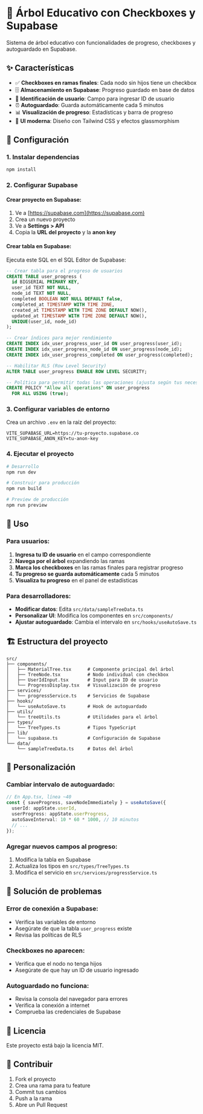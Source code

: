 # 🌳 Árbol Educativo con Checkboxes y Supabase

Sistema de árbol educativo con funcionalidades de progreso, checkboxes y autoguardado en Supabase.

## ✨ Características

- ✅ **Checkboxes en ramas finales**: Cada nodo sin hijos tiene un checkbox
- 🗄️ **Almacenamiento en Supabase**: Progreso guardado en base de datos
- 👤 **Identificación de usuario**: Campo para ingresar ID de usuario
- ⏰ **Autoguardado**: Guarda automáticamente cada 5 minutos
- 📊 **Visualización de progreso**: Estadísticas y barra de progreso
- 🎨 **UI moderna**: Diseño con Tailwind CSS y efectos glassmorphism

## 🚀 Configuración

### 1. Instalar dependencias
```bash
npm install
```

### 2. Configurar Supabase

#### Crear proyecto en Supabase:
1. Ve a [https://supabase.com](https://supabase.com)
2. Crea un nuevo proyecto
3. Ve a **Settings > API**
4. Copia la **URL del proyecto** y la **anon key**

#### Crear tabla en Supabase:
Ejecuta este SQL en el SQL Editor de Supabase:

```sql
-- Crear tabla para el progreso de usuarios
CREATE TABLE user_progress (
  id BIGSERIAL PRIMARY KEY,
  user_id TEXT NOT NULL,
  node_id TEXT NOT NULL,
  completed BOOLEAN NOT NULL DEFAULT false,
  completed_at TIMESTAMP WITH TIME ZONE,
  created_at TIMESTAMP WITH TIME ZONE DEFAULT NOW(),
  updated_at TIMESTAMP WITH TIME ZONE DEFAULT NOW(),
  UNIQUE(user_id, node_id)
);

-- Crear índices para mejor rendimiento
CREATE INDEX idx_user_progress_user_id ON user_progress(user_id);
CREATE INDEX idx_user_progress_node_id ON user_progress(node_id);
CREATE INDEX idx_user_progress_completed ON user_progress(completed);

-- Habilitar RLS (Row Level Security)
ALTER TABLE user_progress ENABLE ROW LEVEL SECURITY;

-- Política para permitir todas las operaciones (ajusta según tus necesidades)
CREATE POLICY "Allow all operations" ON user_progress
  FOR ALL USING (true);
```

### 3. Configurar variables de entorno

Crea un archivo `.env` en la raíz del proyecto:

```env
VITE_SUPABASE_URL=https://tu-proyecto.supabase.co
VITE_SUPABASE_ANON_KEY=tu-anon-key
```

### 4. Ejecutar el proyecto

```bash
# Desarrollo
npm run dev

# Construir para producción
npm run build

# Preview de producción
npm run preview
```

## 📖 Uso

### Para usuarios:
1. **Ingresa tu ID de usuario** en el campo correspondiente
2. **Navega por el árbol** expandiendo las ramas
3. **Marca los checkboxes** en las ramas finales para registrar progreso
4. **Tu progreso se guarda automáticamente** cada 5 minutos
5. **Visualiza tu progreso** en el panel de estadísticas

### Para desarrolladores:
- **Modificar datos**: Edita `src/data/sampleTreeData.ts`
- **Personalizar UI**: Modifica los componentes en `src/components/`
- **Ajustar autoguardado**: Cambia el intervalo en `src/hooks/useAutoSave.ts`

## 🏗️ Estructura del proyecto

```
src/
├── components/
│   ├── MaterialTree.tsx      # Componente principal del árbol
│   ├── TreeNode.tsx          # Nodo individual con checkbox
│   ├── UserIdInput.tsx       # Input para ID de usuario
│   └── ProgressDisplay.tsx   # Visualización de progreso
├── services/
│   └── progressService.ts    # Servicios de Supabase
├── hooks/
│   └── useAutoSave.ts        # Hook de autoguardado
├── utils/
│   └── treeUtils.ts          # Utilidades para el árbol
├── types/
│   └── TreeTypes.ts          # Tipos TypeScript
├── lib/
│   └── supabase.ts           # Configuración de Supabase
└── data/
    └── sampleTreeData.ts     # Datos del árbol
```

## 🔧 Personalización

### Cambiar intervalo de autoguardado:
```typescript
// En App.tsx, línea ~40
const { saveProgress, saveNodeImmediately } = useAutoSave({
  userId: appState.userId,
  userProgress: appState.userProgress,
  autoSaveInterval: 10 * 60 * 1000, // 10 minutos
  // ...
});
```

### Agregar nuevos campos al progreso:
1. Modifica la tabla en Supabase
2. Actualiza los tipos en `src/types/TreeTypes.ts`
3. Modifica el servicio en `src/services/progressService.ts`

## 🐛 Solución de problemas

### Error de conexión a Supabase:
- Verifica las variables de entorno
- Asegúrate de que la tabla `user_progress` existe
- Revisa las políticas de RLS

### Checkboxes no aparecen:
- Verifica que el nodo no tenga hijos
- Asegúrate de que hay un ID de usuario ingresado

### Autoguardado no funciona:
- Revisa la consola del navegador para errores
- Verifica la conexión a internet
- Comprueba las credenciales de Supabase

## 📝 Licencia

Este proyecto está bajo la licencia MIT.

## 🤝 Contribuir

1. Fork el proyecto
2. Crea una rama para tu feature
3. Commit tus cambios
4. Push a la rama
5. Abre un Pull Request 